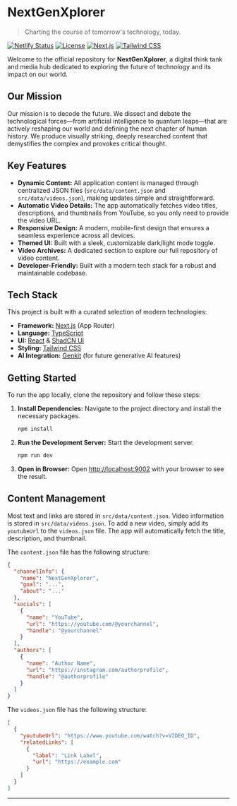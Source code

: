 # NextGenXplorer

> Charting the course of tomorrow's technology, today.

[![Netlify Status](https://api.netlify.com/api/v1/badges/ea28765b-ed2e-446e-9d83-898a1aaf5b90/deploy-status)](https://app.netlify.com/projects/nextgenxplorer/deploys) [![License](https://img.shields.io/badge/License-Apache_2.0-blue.svg)](https://opensource.org/licenses/Apache-2.0) [![Next.js](https://img.shields.io/badge/Made%20with-Next.js-black?logo=next.js)](https://nextjs.org) [![Tailwind CSS](https://img.shields.io/badge/Styled%20with-Tailwind%20CSS-38B2AC?logo=tailwind-css)](https://tailwindcss.com)

Welcome to the official repository for **NextGenXplorer**, a digital think tank and media hub dedicated to exploring the future of technology and its impact on our world.


## Our Mission

Our mission is to decode the future. We dissect and debate the technological forces—from artificial intelligence to quantum leaps—that are actively reshaping our world and defining the next chapter of human history. We produce visually striking, deeply researched content that demystifies the complex and provokes critical thought.

## Key Features

- **Dynamic Content:** All application content is managed through centralized JSON files (`src/data/content.json` and `src/data/videos.json`), making updates simple and straightforward.
- **Automatic Video Details:** The app automatically fetches video titles, descriptions, and thumbnails from YouTube, so you only need to provide the video URL.
- **Responsive Design:** A modern, mobile-first design that ensures a seamless experience across all devices.
- **Themed UI:** Built with a sleek, customizable dark/light mode toggle.
- **Video Archives:** A dedicated section to explore our full repository of video content.
- **Developer-Friendly:** Built with a modern tech stack for a robust and maintainable codebase.

## Tech Stack

This project is built with a curated selection of modern technologies:

- **Framework:** [Next.js](https://nextjs.org/) (App Router)
- **Language:** [TypeScript](https://www.typescriptlang.org/)
- **UI:** [React](https://react.dev/) & [ShadCN UI](https://ui.shadcn.com/)
- **Styling:** [Tailwind CSS](https://tailwindcss.com/)
- **AI Integration:** [Genkit](https://firebase.google.com/docs/genkit) (for future generative AI features)

## Getting Started

To run the app locally, clone the repository and follow these steps:

1.  **Install Dependencies:**
    Navigate to the project directory and install the necessary packages.
    ```bash
    npm install
    ```

2.  **Run the Development Server:**
    Start the development server.
    ```bash
    npm run dev
    ```

3.  **Open in Browser:**
    Open [http://localhost:9002](http://localhost:9002) with your browser to see the result.

## Content Management

Most text and links are stored in `src/data/content.json`. Video information is stored in `src/data/videos.json`. To add a new video, simply add its `youtubeUrl` to the `videos.json` file. The app will automatically fetch the title, description, and thumbnail.

The `content.json` file has the following structure:

```json
{
  "channelInfo": {
    "name": "NextGenXplorer",
    "goal": "...",
    "about": "..."
  },
  "socials": [
    {
      "name": "YouTube",
      "url": "https://youtube.com/@yourchannel",
      "handle": "@yourchannel"
    }
  ],
  "authors": [
    {
      "name": "Author Name",
      "url": "https://instagram.com/authorprofile",
      "handle": "@authorprofile"
    }
  ]
}
```

The `videos.json` file has the following structure:

```json
[
  {
    "youtubeUrl": "https://www.youtube.com/watch?v=VIDEO_ID",
    "relatedLinks": [
      {
        "label": "Link Label",
        "url": "https://example.com"
      }
    ]
  }
]
```

---

